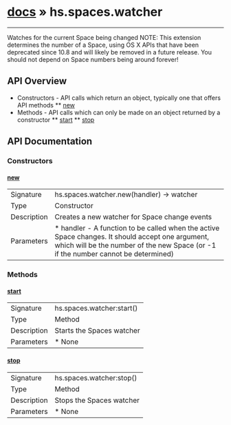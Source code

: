 # [docs](index.md) » hs.spaces.watcher
---

Watches for the current Space being changed
NOTE: This extension determines the number of a Space, using OS X APIs that have been deprecated since 10.8 and will likely be removed in a future release. You should not depend on Space numbers being around forever!

## API Overview
* Constructors - API calls which return an object, typically one that offers API methods
** [new](#new)
* Methods - API calls which can only be made on an object returned by a constructor
** [start](#start)
** [stop](#stop)

## API Documentation

### Constructors

#### [new](#new)
| | |
|-|-|
| Signature   | hs.spaces.watcher.new(handler) -> watcher  |
| Type        | Constructor |
| Description | Creates a new watcher for Space change events |
| Parameters |  * handler - A function to be called when the active Space changes. It should accept one argument, which will be the number of the new Space (or -1 if the number cannot be determined) | | Returns |  * An `hs.spaces.watcher` object | 
### Methods

#### [start](#start)
| | |
|-|-|
| Signature   | hs.spaces.watcher:start()  |
| Type        | Method |
| Description | Starts the Spaces watcher |
| Parameters |  * None | | Returns |  * The watcher object | 
#### [stop](#stop)
| | |
|-|-|
| Signature   | hs.spaces.watcher:stop()  |
| Type        | Method |
| Description | Stops the Spaces watcher |
| Parameters |  * None | | Returns |  * The watcher object | 